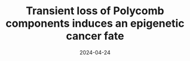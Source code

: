 ---
title: 'Transient loss of Polycomb components induces an epigenetic cancer fate'
authors:
  - Victoria Parreno 
  - Vincent Loubiere
  - Bernd Schuettengruber
  - Lauriane Fritsch
  - Chetan C. Rawal
  - Maxim Erokhin
  - Balázs Győrffy
  - Davide Normanno
  - Marco Di Stefano
  - Jérôme Moreaux
  - Nadejda L. Butova
  - Irene Chiolo
  - Darya Chetverina
  - Anne-Marie Martinez
  - giacomo-cavalli
date: '2024-04-24'

# Author notes (optional)
author_notes:
  - 'Equal contribution'
  - 'Equal contribution'

# Schedule page publish date (NOT publication's date).
publishDate: '2024-04-24T00:00:00Z'

# Remove internal DOI link
doi: ''

# PDF file
url_pdf: ''  # file must exist next to index.md

# Here add all the button links needed
links:
  - name: DOI
    url: 'https://doi.org/10.1038/s41586-024-07328-w'
    icon: fas fa-external-link
    icon_pack: fas
  - name: Dataset
    url: 'https://www.ncbi.nlm.nih.gov/geo/query/acc.cgi?acc=GSE222193'
    icon: fas fa-database
    icon_pack: fas
  - name: Code
    url: 'https://github.com/vloubiere/Parreno_Loubiere_2023'
    icon: fas fa-code
    icon_pack: fas
  - name: Cite
    url: 'cite_button.bib'
    icon: fas fa-quote-right
    icon_pack: fas

# Unused options
featured: true
image:
  caption: ''
  focal_point: ''
  preview_only: false
projects: []
slides: ""
---